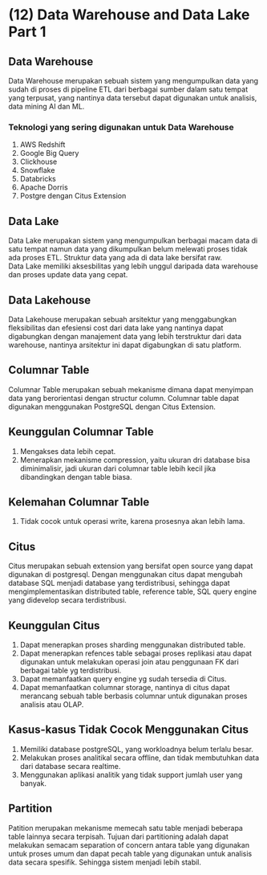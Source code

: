 # (12) Data Warehouse and Data Lake Part 1

## Data Warehouse
Data Warehouse merupakan sebuah sistem yang mengumpulkan data yang sudah di proses di pipeline ETL dari berbagai sumber dalam satu tempat yang terpusat, yang nantinya data tersebut dapat digunakan untuk analisis, data mining AI dan ML.  

### Teknologi yang sering digunakan untuk Data Warehouse
1. AWS Redshift
2. Google Big Query
3. Clickhouse
4. Snowflake
5. Databricks
6. Apache Dorris
7. Postgre dengan Citus Extension

## Data Lake
Data Lake merupakan sistem yang mengumpulkan berbagai macam data di satu tempat namun data yang dikumpulkan belum melewati proses tidak ada proses ETL. Struktur data yang ada di data lake bersifat raw.  
Data Lake memiliki aksesbilitas yang lebih unggul daripada data warehouse dan proses update data yang cepat.  

## Data Lakehouse
Data Lakehouse merupakan sebuah arsitektur yang menggabungkan fleksibilitas dan efesiensi cost dari data lake yang nantinya dapat digabungkan dengan manajement data yang lebih terstruktur dari data warehouse, nantinya arsitektur ini dapat digabungkan di satu platform.  


## Columnar Table
Columnar Table merupakan sebuah mekanisme dimana dapat menyimpan data yang berorientasi dengan structur column. Columnar table dapat digunakan menggunakan PostgreSQL dengan Citus Extension. 

## Keunggulan Columnar Table
1. Mengakses data lebih cepat.
2. Menerapkan mekanisme compression, yaitu ukuran dri database bisa diminimalisir, jadi ukuran dari columnar table lebih kecil jika dibandingkan dengan table biasa. 

## Kelemahan Columnar Table
1. Tidak cocok untuk operasi write, karena prosesnya akan lebih lama.  

## Citus
Citus merupakan sebuah extension yang bersifat open source yang dapat digunakan di postgresql. Dengan menggunakan citus dapat mengubah database SQL menjadi database yang terdistribusi, sehingga dapat mengimplementasikan distributed table, reference table, SQL query engine yang didevelop secara terdistribusi.  

## Keunggulan Citus 
1. Dapat menerapkan proses sharding menggunakan distributed table.
2. Dapat menerapkan refences table sebagai proses replikasi atau dapat digunakan untuk melakukan operasi join atau penggunaan FK dari berbagai table yg terdistribusi.
3. Dapat memanfaatkan query engine yg sudah tersedia di Citus.
4. Dapat memanfaatkan columnar storage, nantinya di citus dapat merancang sebuah table berbasis columnar untuk digunakan proses analisis atau OLAP.  

## Kasus-kasus Tidak Cocok Menggunakan Citus
1. Memiliki database postgreSQL, yang workloadnya belum terlalu besar.
2. Melakukan proses analitikal secara offline, dan tidak membutuhkan data dari database secara realtime.
3. Menggunakan aplikasi analitik yang tidak support jumlah user yang banyak.

## Partition
Patition merupakan mekanisme memecah satu table menjadi beberapa table lainnya secara terpisah. Tujuan dari partitioning adalah dapat melakukan semacam separation of concern antara table yang digunakan untuk proses umum dan dapat pecah table yang digunakan untuk analisis data secara spesifik. Sehingga sistem menjadi lebih stabil. 